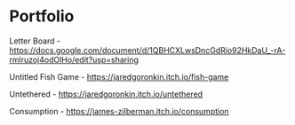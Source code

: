 # Portfolio
Letter Board - https://docs.google.com/document/d/1QBHCXLwsDncGdRio92HkDaU_-rA-rmlruzoj4odOlHo/edit?usp=sharing

Untitled Fish Game - https://jaredgoronkin.itch.io/fish-game

Untethered - https://jaredgoronkin.itch.io/untethered

Consumption - https://james-zilberman.itch.io/consumption
